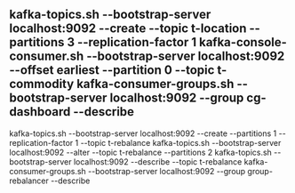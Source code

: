 kafka-topics.sh --bootstrap-server localhost:9092 --create --topic t-location --partitions 3 --replication-factor 1
kafka-console-consumer.sh --bootstrap-server localhost:9092 --offset earliest --partition 0 --topic t-commodity
kafka-consumer-groups.sh --bootstrap-server localhost:9092 --group cg-dashboard --describe
-----------------------------------------------------------------------------------------------------------------------------------
kafka-topics.sh --bootstrap-server localhost:9092 --create --partitions 1 --replication-factor 1 --topic t-rebalance
kafka-topics.sh --bootstrap-server localhost:9092 --alter --topic t-rebalance --partitions 2
kafka-topics.sh --bootstrap-server localhost:9092 --describe --topic t-rebalance
kafka-consumer-groups.sh --bootstrap-server localhost:9092 --group group-rebalancer --describe
